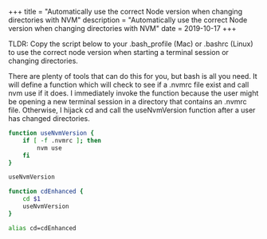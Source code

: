 +++
title = "Automatically use the correct Node version when changing directories with NVM"
description = "Automatically use the correct Node version when changing directories with NVM"
date = 2019-10-17
+++

TLDR: Copy the script below to your .bash_profile (Mac) or .bashrc (Linux) to use the correct node version when starting
 a terminal session or changing directories.

There are plenty of tools that can do this for you, but bash is all you need. It will define a function which will check
 to see if a .nvmrc file exist and call nvm use if it does. I immediately invoke the function because the user might be 
 opening a new terminal session in a directory that contains an .nvmrc file. Otherwise, I hijack cd and call the 
 useNvmVersion function after a user has changed directories.
 
```bash
function useNvmVersion {
    if [ -f .nvmrc ]; then
        nvm use
    fi
}

useNvmVersion

function cdEnhanced {
    cd $1
    useNvmVersion
}

alias cd=cdEnhanced
```